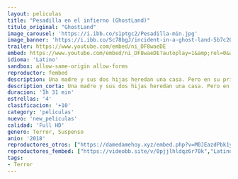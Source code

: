 ```yaml
---
layout: peliculas
title: "Pesadilla en el infierno (GhostLand)"
titulo_original: "GhostLand"
image_carousel: 'https://i.ibb.co/s1ptgc2/Pesadilla-min.jpg'
image_banner: 'https://i.ibb.co/Sc78bgJ/incident-in-a-ghost-land-5b7c20ad5e3b7-min.jpg'
trailer: https://www.youtube.com/embed/ni_DF8waeDE
embed: https://www.youtube.com/embed/ni_DF8waeDE?autoplay=1&amp;rel=0&amp;hd=1&border=0&wmode=opaque&enablejsapi=1&modestbranding=1&controls=1&showinfo=0
idioma: 'Latino'
sandbox: allow-same-origin allow-forms
reproductor: fembed
description: Una madre y sus dos hijas heredan una casa. Pero en su primera noche, aparecen unos asesinos y la madre se ve obligada a luchar para salvar a sus hijas.
description_corta: Una madre y sus dos hijas heredan una casa. Pero en su primera noche, aparecen unos asesinos y la madre se ve obligada a luchar para salvar a sus hijas.
duracion: '1h 31 min'
estrellas: '4'
clasificacion: '+10'
category: 'peliculas'
nuevo: 'new_peliculas'
calidad: 'Full HD'
genero: Terror, Suspenso
anio: '2018'
reproductores_otros: ["https://damedamehoy.xyz/embed.php?v=M0JEazdPbk1yMVRNRnNzSGo3UDV2NmJNT2FuUEh0S1dqMFl5TkNkVE91VT0=","Latino","https://pelishouse.com/plyr-io/?source=https%3A%2F%2Fcontent-na.drive.amazonaws.com%2Fcdproxy%2Fshare%2F25t5r3IDEc1z7RUEVtK4EChnAsRjNgrKBLLIhy3uE5%2Fnodes%2F7BoexEm1RQSYyRwn6TPtXg%3Fnonce%3D150F5gUlfUpRcNpHk48_qBGSm8Halrf2Q38S6zNWpsqMharahGCeGq6DJK9bHkh7&id=8618&type=mp4","Latino","https://gdriveplayer.to/embed2.php?link=l0bjx%252BkaZS6sBDXcHlx3pQp6yKyvIwrU7mWUXb438jcBj9HqYyXycsdgbIoo7KYIISVgI53XaWIRpQuJe5vitNVVCQ04GgZKUUA3UXhNW7RNc0BY31AvvUdd7GRJE1IVLPqlXskX%252FcH9cIthPo2QmmyaFqAikH9%252Bm3zpoJMwhlupLnal8ynmeO7fmgbc95o5LZJ%252FFKhNLq4jr%252BPOa6flgf","Latino","https://movcloud.net/embed/hg-20KyoJhWw","Latino"]
reproductores_fembed: ["https://videobb.site/v/0pjjlhldqz6r70k","Latino","https://feurl.com/v/4doj0xrwyv1","Latino","https://feurl.com/v/5dj01udk8pngpq0","Latino","https://jplayer.club/v/r8126sepk70gljk","Latino","https://femax20.com/v/nyjq6s2-zgd0830","Latino","https://fembad.net/v/kdk8yc383m7red6","Latino","https://feurl.com/v/xj2rxh5-qpmky8j","Latino"]
tags:
- Terror
---
```



 







